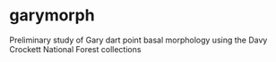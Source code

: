 # garymorph
Preliminary study of Gary dart point basal morphology using the Davy Crockett National Forest collections
